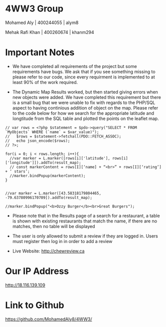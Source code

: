 # 4WW3 Group
Mohamed Aly | 400244055 | alym8

Mehak Rafi Khan | 400260674 | khanm294


# Important Notes


- We have completed all requirements of the project but some requirements have bugs. We ask that if you see something missing to please refer to our code, since every requirment is implemented to at least 90% of the work required. 


- The Dynamic Map Results worked, but then started giving errors when new objects were added. We have completed this requirement but there is a small bug that we were unable to fix with regards to the PHP/SQL aspect to having continious addition of object on the map. Please refer to the code below for how we search for the appropriate latitude and longtitude from the SQL table and plotted the points on the leaflet map. 


```
// var rows = <?php $statement = $pdo->query("SELECT * FROM `MyObjects` WHERE (`name` = $var_value)");
//   $rows = $statement->fetchall(PDO::FETCH_ASSOC);
//   echo json_encode($rows);
// ?>;

for(i = 0; i < rows.length; i++){
  //var marker = L.marker([rows[i]['latitude'], rows[i]['longitude']]).addTo(result_map);
  // const markerContent = rows[I][‘name] + “<br>” + rows[I][‘rating’] + ‘ stars’;
  //marker.bindPopup(markerContent);
}


//var marker = L.marker([43.58318179804465, -79.63780996170709]).addTo(result_map);

//marker.bindPopup("<b>Ozzy Burger</b><br>Great Burgers");
```

- Please note that in the Results page of a search for a restaurant, a table is shown with existing restaurants that match the name, if there are no matches, then no table will be displayed


- The user is only allowed to submit a review if they are logged in. Users must register then log in in order to add a review


- Live Website: http://chewreview.ca




# Our IP Address
http://18.116.139.109

# Link to Github
https://github.com/MohamedAly8/4WW3/



